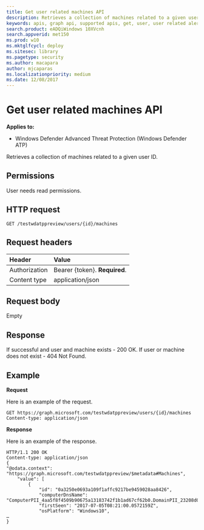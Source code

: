 ```yaml
---
title: Get user related machines API
description: Retrieves a collection of machines related to a given user ID.
keywords: apis, graph api, supported apis, get, user, user related alerts
search.product: eADQiWindows 10XVcnh
search.appverid: met150
ms.prod: w10
ms.mktglfcycl: deploy
ms.sitesec: library
ms.pagetype: security
ms.author: macapara
author: mjcaparas
ms.localizationpriority: medium
ms.date: 12/08/2017
---
```


# Get user related machines API

**Applies to:**

- Windows Defender Advanced Threat Protection (Windows Defender ATP)



Retrieves a collection of machines related to a given user ID.

## Permissions
User needs read permissions.

## HTTP request
```
GET /testwdatppreview/users/{id}/machines
```

## Request headers

Header | Value 
:---|:---
Authorization | Bearer {token}. **Required**.
Content type | application/json


## Request body
Empty

## Response
If successful and user and machine exists - 200 OK.
If user or machine does not exist - 404 Not Found.


## Example

**Request**

Here is an example of the request.

```
GET https://graph.microsoft.com/testwdatppreview/users/{id}/machines
Content-type: application/json
```

**Response**

Here is an example of the response.


```
HTTP/1.1 200 OK
Content-type: application/json
{    
"@odata.context": "https://graph.microsoft.com/testwdatppreview/$metadata#Machines",
    "value": [
        {
            "id": "0a3250e0693a109f1affc9217be9459028aa8426",
            "computerDnsName": "ComputerPII_4aa5f8f4509b90675a13183742f1b1ad67cf62b0.DomainPII_23208d0fe863968308c0c8e67dc0004bd1257631",
            "firstSeen": "2017-07-05T08:21:00.0572159Z",
            "osPlatform": "Windows10",
…
}
```
